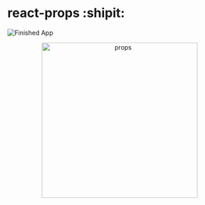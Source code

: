 # react-props :shipit:

![Finished App](https://lh3.googleusercontent.com/As31z4VOCW3ZBojc2ggWcRoN0ZUL5kETlDK0er4r_3PQf374U1SKZz1WkSTwISNKv9tNBdVTIYLP21TOhrIC5oF_QyCeUTDq45Csj04dHO5iwuLbzYG3qplMThRScGCpNKOZzMMlsk9FpQYxVB5dRJlYnw3CqVkiQj353mi782Eg_RVF9xNovsiyc8IcIgIPlers1y1jKvm27r3EWAFhcP3RzQ6Po61iNPA425Au_ZvlEwgbWpWX5RwsfStfqr0WwoYpCvGB_EOZgCv6yq9KNmpg0hZbC9SCupGz50VtmZoNsHJkJb4iqLFX7s0xMaaGKm84mP7TJRfXKIjHzlvETfQ9GrLs3fE6IJ08BwG8Qc2LTxsewaqttuPDaDH99P0rwVgV9rPnMts3J9vemoPmhF2BSRxh0KMTmT9hG1HOuoX5Q2BaSaJx9guZ3sKqwd1wC7AhRaSadJnL7HQ525V4Qiw2dSOVK_032JVdjxHRLK1yj1ddv7ux1iqVkyPI3dMBwxXRrJ5IcddbAhCNm40AtsOisql8hNYXS-TGRZymbPloUBF5qO7uI_uEZC4WqJt3_cyVZc6HQ-1y87rYyC47vvkPKcWcrJDVTR-zDu-zZZJSp7RWw8Pc_XhLDf_bvSSrL_ubuwiIcjtMxWIVVwoGd5iTeD-L79aXzGAI5M1NX0B8OVRImvSlbC30AoqQFA=w1194-h578-no?authuser=0)

<p align="center">
  <img src="https://photos.google.com/album/AF1QipPvlm5DvBzk_CjdIi8mgUGdzi5pOSmqRztau7YJ/photo/AF1QipN_5bxVtKbfCdceNsEFKHXNGaiWM2YbNRkJi5q1" width="350" title="props">
 
</p>

